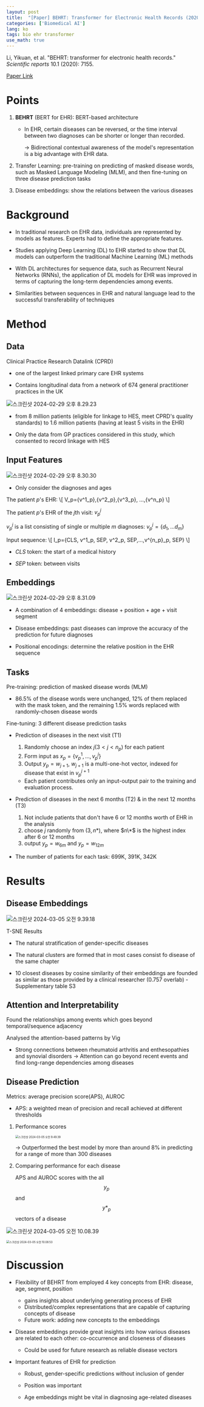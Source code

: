 ```yaml
---
layout: post
title:  "[Paper] BEHRT: Transformer for Electronic Health Records (2020)"
categories: ['Biomedical AI']
lang: ko
tags: bio ehr transformer
use_math: true
---
```


Li, Yikuan, et al. "BEHRT: transformer for electronic health records." *Scientific reports* 10.1 (2020): 7155. 

[Paper Link](https://www.nature.com/articles/s41598-020-62922-y)



# Points

1. **BEHRT** (BERT for EHR): BERT-based architecture

   * In EHR, certain diseases can be reversed, or the time interval between two diagnoses can be shorter or longer than recorded.

     &rarr; Bidirectional contextual awareness of the model's representation is a big advantage with EHR data.

2. Transfer Learning: pre-training on predicting of masked disease words, such as Masked Language Modeling (MLM), and then fine-tuning on three disease prediction tasks
3. Disease embeddings: show the relations between the various diseases



# Background

* In traditional research on EHR data, individuals are represented by models as features. Experts had to define the appropriate features. 

* Studies applying Deep Learning (DL) to EHR started to show that DL models can outperform the traditional Machine Learning (ML) methods
* With DL architectures for sequence data, such as Recurrent Neural Networks (RNNs), the application of DL models for EHR was improved in terms of capturing the long-term dependencies among events. 
* Similarities between sequences in EHR and natural language lead to the successful transferability of techniques



# Method

## Data

Clinical Practice Research Datalink (CPRD)

* one of the largest linked primary care EHR systems

* Contains longitudinal data from a network of 674 general practitioner practices in the UK

  

![스크린샷 2024-02-29 오후 8.29.23](https://github.com/alatteaday/alatteaday.github.io/blob/gh-pages/_images/2024-01-22-behrt/1_fig1.png?raw=true)

* from ​8 million patients (eligible for linkage to HES, meet CPRD's quality standards) to 1.6 million patients  (having at least 5 visits in the EHR)

* Only the data from GP practices considered in this study, which consented to record linkage with HES



## Input Features

![스크린샷 2024-02-29 오후 8.30.30](https://github.com/alatteaday/alatteaday.github.io/blob/gh-pages/_images/2024-01-22-behrt/2_fig2.png?raw=true)

* Only consider the diagnoses and ages

  

The patient $p$'s EHR:
\\[
V_p={v^1_p},{v^2_p},{v^3_p}, ...,{v^n_p}
\\]

The patient $p$'s EHR of the $j$th visit: $v^j_p$

$v^j_p$ is a list consisting of single or multiple $m$ diagnoses: $v^j_p=\{d_1, ...d_m\}$



Input sequence:
\\[
I_p=\{CLS, v^1_p, SEP, v^2_p, SEP,...,v^{n_p}_p, SEP\}
\\]

* $CLS$ token: the start of a medical history

* $SEP$ token: between visits

  

## Embeddings

![스크린샷 2024-02-29 오후 8.31.09](https://github.com/alatteaday/alatteaday.github.io/blob/gh-pages/_images/2024-01-22-behrt/3_fig3.png?raw=true)

* A combination of 4 embeddings: disease + position + age + visit segment

* Disease embeddings: past diseases can improve the accuracy of the prediction for future diagnoses

* Positional encodings: determine the relative position in the EHR sequence



## Tasks

Pre-training: prediction of masked disease words (MLM)

* 86.5% of the disease words were unchanged, 12% of them replaced with the mask token, and the remaining 1.5% words replaced with randomly-chosen disease words

Fine-tuning: 3 different disease prediction tasks

* Prediction of diseases in the next visit (T1)

  1. Randomly choose an index $j (3<j<n_p)$ for each patient
  2. Form input as $x_p=\{v^1_p, ..., v^j_p\}$
  3. Output $y_p=w_{j+1}$, $w_{j+1}$ is a multi-one-hot vector, indexed for disease that exist in $v^{j+1}_p$

  * Each patient contributes only an input-output pair to the training and evaluation process. 

* Prediction of diseases in the next 6 months (T2) & in the next 12 months (T3)

  1. Not include patients that don't have 6 or 12 months worth of EHR in the analysis
  2. choose $j$ randomly from $(3, n*)$, where $n\*$ is the highest index after 6 or 12 months
  3. output $y_p=w_{6m}$ and $y_p=w_{12m}$

* The number of patients for each task: 699K, 391K, 342K



# Results

## Disease Embeddings

![스크린샷 2024-03-05 오전 9.39.18](https://github.com/alatteaday/alatteaday.github.io/blob/gh-pages/_images/2024-01-22-behrt/4_fig4.png?raw=true)

T-SNE Results

- The natural stratification of gender-specific diseases

- The natural clusters are formed that in most cases consist fo disease of the same chapter

- 10 closest diseases by cosine similarity of their embeddings are founded as similar as those provided by a clinical researcher (0.757 overlab) - Supplementary table S3

  

## Attention and Interpretability

Found the relationships among events which goes beyond temporal/sequence adjacency

Analysed the attention-based patterns by Vig

* Strong connections between rheumatoid arthritis and enthesopathies and synovial disorders &rarr; Attention can go beyond recent events and find long-range dependencies among diseases

  

## Disease Prediction

Metrics: average precision score(APS), AUROC

* APS: a weighted mean of precision and recall achieved at different thresholds



1. Performance scores

   <img src="https://github.com/alatteaday/alatteaday.github.io/blob/gh-pages/_images/2024-01-22-behrt/5_table1.png?raw=true" alt="스크린샷 2024-03-05 오전 9.49.39" style="zoom: 50%;" />

   &rarr; Outperformed the best model by more than around 8% in predicting for a range of more than 300 diseases

   

2. Comparing performance for each disease

   APS and AUROC scores with the all $$y_p$$ and $$y*_p$$ vectors of a disease 

![스크린샷 2024-03-05 오전 10.08.39](https://github.com/alatteaday/alatteaday.github.io/blob/gh-pages/_images/2024-01-22-behrt/6_fig6.png?raw=true)

<img src="https://github.com/alatteaday/alatteaday.github.io/blob/gh-pages/_images/2024-01-22-behrt/7_table2.png?raw=true" alt="스크린샷 2024-03-05 오전 10.08.53" style="zoom: 50%;" />



# Discussion

* Flexibility of BEHRT from employed 4 key concepts from EHR: disease, age, segment, position
  * gains insights about underlying generating process of EHR
  * Distributed/complex representations that are capable of capturing concepts of disease
  * Future work: adding new concepts to the embeddings


* Disease embeddings provide great insights into how various diseases are related to each other: co-occurrence and closeness of diseases
  * Could be used for future research as reliable disease vectors


* Important features of EHR for prediction

  * Robust, gender-specific predictions without inclusion of gender

  * Position was important

  * Age embeddings might be vital in diagnosing age-related diseases

